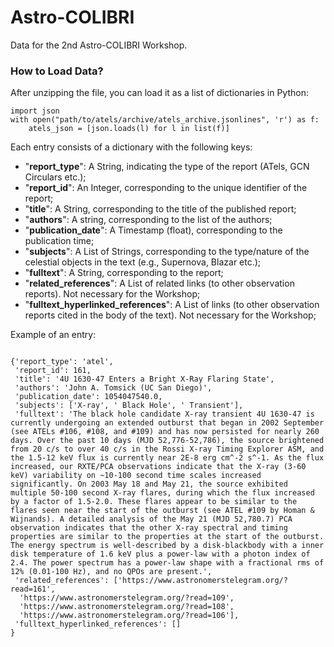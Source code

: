 # Astro-COLIBRI
Data for the 2nd Astro-COLIBRI Workshop.


### How to Load Data?

After unzipping the file, you can load it as a list of dictionaries in Python:

```
import json
with open("path/to/atels/archive/atels_archive.jsonlines", 'r') as f:
    atels_json = [json.loads(l) for l in list(f)]
```

Each entry consists of a dictionary with the following keys:

- "**report_type**": A String, indicating the type of the report (ATels, GCN Circulars etc.);
- "**report_id**": An Integer, corresponding to the unique identifier of the report;
- "**title**": A String, corresponding to the title of the published report;
- "**authors**": A string, corresponding to the list of the authors;
- "**publication_date**": A Timestamp (float), corresponding to the publication time;
- "**subjects**": A List of Strings, corresponding to the type/nature of the celestial objects in the text (e.g., Supernova, Blazar etc.); 
- "**fulltext**": A String, corresponding to the report;
- "**related_references**": A List of related links (to other observation reports). Not necessary for the Workshop; 
- "**fulltext_hyperlinked_references**": A List of links (to other observation reports cited in the body of the text). Not necessary for the Workshop;

Example of an entry:

```

{'report_type': 'atel',
 'report_id': 161,
 'title': '4U 1630-47 Enters a Bright X-Ray Flaring State',
 'authors': 'John A. Tomsick (UC San Diego)',
 'publication_date': 1054047540.0,
 'subjects': ['X-ray', ' Black Hole', ' Transient'],
 'fulltext': 'The black hole candidate X-ray transient 4U 1630-47 is currently undergoing an extended outburst that began in 2002 September (see ATELs #106, #108, and #109) and has now persisted for nearly 260 days. Over the past 10 days (MJD 52,776-52,786), the source brightened from 20 c/s to over 40 c/s in the Rossi X-ray Timing Explorer ASM, and the 1.5-12 keV flux is currently near 2E-8 erg cm^-2 s^-1. As the flux increased, our RXTE/PCA observations indicate that the X-ray (3-60 keV) variability on ~10-100 second time scales increased significantly. On 2003 May 18 and May 21, the source exhibited multiple 50-100 second X-ray flares, during which the flux increased by a factor of 1.5-2.0. These flares appear to be similar to the flares seen near the start of the outburst (see ATEL #109 by Homan & Wijnands). A detailed analysis of the May 21 (MJD 52,780.7) PCA observation indicates that the other X-ray spectral and timing properties are similar to the properties at the start of the outburst. The energy spectrum is well-described by a disk-blackbody with a inner disk temperature of 1.6 keV plus a power-law with a photon index of 2.4. The power spectrum has a power-law shape with a fractional rms of 12% (0.01-100 Hz), and no QPOs are present.',
 'related_references': ['https://www.astronomerstelegram.org/?read=161',
  'https://www.astronomerstelegram.org/?read=109',
  'https://www.astronomerstelegram.org/?read=108',
  'https://www.astronomerstelegram.org/?read=106'],
 'fulltext_hyperlinked_references': []
}

```
